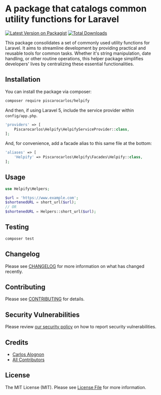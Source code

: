 # A package that catalogs common utility functions for Laravel

[![Latest Version on Packagist](https://img.shields.io/packagist/v/piscarocarlos/helpify.svg?style=flat-square)](https://packagist.org/packages/piscarocarlos/helpify)
[![Total Downloads](https://img.shields.io/packagist/dt/piscarocarlos/helpify.svg?style=flat-square)](https://packagist.org/packages/piscarocarlos/helpify)

This package consolidates a set of commonly used utility functions for Laravel. It aims to streamline development by providing practical and reusable tools for common tasks. Whether it's string manipulation, date handling, or other routine operations, this helper package simplifies developers' lives by centralizing these essential functionalities.

## Installation

You can install the package via composer:

```bash
composer require piscarocarlos/helpify
```

And then, if using Laravel 5, include the service provider within `config/app.php`.

```php
'providers' => [
    Piscarocarlos\Helpify\HelpifyServiceProvider::class,
];
```

And, for convenience, add a facade alias to this same file at the bottom:

```php
'aliases' => [
    'Helpify' => Piscarocarlos\Helpify\Facades\Helpify::class,
];
```

## Usage

```php
use Helpify\Helpers;

$url = 'https://www.example.com';
$shortenedURL = short_url($url);
// OR
$shortenedURL = Helpers::short_url($url);
```

## Testing

```bash
composer test
```

## Changelog

Please see [CHANGELOG](CHANGELOG.md) for more information on what has changed recently.

## Contributing

Please see [CONTRIBUTING](CONTRIBUTING.md) for details.

## Security Vulnerabilities

Please review [our security policy](../../security/policy) on how to report security vulnerabilities.

## Credits

- [Carlos Alognon](https://github.com/Piscarocarlos)
- [All Contributors](../../contributors)

## License

The MIT License (MIT). Please see [License File](LICENSE.md) for more information.
